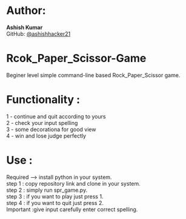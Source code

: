 # Author:
**Ashish Kumar**  
GitHub: [@ashishhacker21](https://github.com/ashishhacker21)

# Rcok_Paper_Scissor-Game
Beginer level simple command-line based Rock_Paper_Scissor game.
# Functionality :
1 - continue and quit according to yours<br>
2 - check your input spelling<br>
3 - some decorationa for good view<br>
4 - win and lose judge perfectly
# Use :
Required --> install python in your system.<br>
step 1 : copy repository link and clone in your system.<br>
step 2 : simply run spr_game.py.<br>
step 3 : if you want to play just press 1.<br>
step 4 : if you want to quit just press 2.<br>
Important :give input carefully enter correct spelling.<br>


